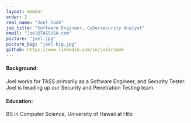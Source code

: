 ```yaml
---
layout: member
order: 2
real_name: "Joel Cook"
job_title: "Software Engineer, Cybersecurity Analyst"
email: "Joel@TASSUSA.com"
picture: "joel.jpg"
picture_big: "joel-big.jpg"
github: https://www.linkedin.com/in/joelrcook
---
```

#### Background:
Joel works for TASS primarily as a Software Engineer, and Security Tester. Joel is heading up our Security and Penetration Testing team.

#### Education:
BS in Computer Science, University of Hawaii at Hilo